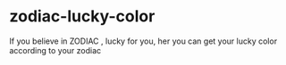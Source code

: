 # zodiac-lucky-color
If you believe in ZODIAC , lucky for you, her you can get your lucky color according to your zodiac  
